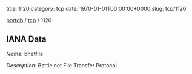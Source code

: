 title: 1120
category: tcp
date: 1970-01-01T00:00:00+0000
slug: tcp/1120

[portdb](/) / [tcp](/category/tcp.html) / 1120


## IANA Data

_Name:_ bnetfile

_Description:_ Battle.net File Transfer Protocol

